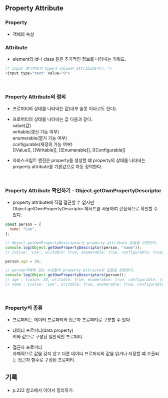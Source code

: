 ## Property Attribute

### Property

- 객체의 속성

### Attribute

- element의 id나 class 같은 추가적인 정보를 나타내는 키워드.

```javascript
/* input 엘리먼트의 type과 value는 attribute이다. */
<input type="text" value="0">
```

<br>

### Property Attribute의 정의

- 프로퍼티의 상태를 나타내는 값(내부 슬롯 이라고도 한다).

- 프로퍼티의 상태를 나타내는 값 다음과 같다. <br>
  value(값) <br>
  writable(갱신 가능 여부) <br>
  enumerable(열거 가능 여부) <br>
  configurable(재정의 가능 여부) <br>
  [[Value]], [[Writable]], [[Enumerable]], [[Configurable]]

- 자바스크립트 엔진은 property를 생성할 떄 property의 상태를 나타내는 property attribute를 기본값으로 자동 정의한다.

<br>

### Property Attribute 확인하기 - Object.getOwnPropertyDescriptor

- property attribute에 직접 접근할 수 없지만 Object.getOwnPropertyDescriptor 메서드를 사용하여 간접적으로 확인할 수 있다.

```javascript
const person = {
  name: "Lee",
};

// Object.getOwnPropertyDescriptor는 property attribute 값들을 반환한다.
console.log(Object.getOwnPropertyDescriptor(person, "name"));
// {value: 'Lee', writable: true, enumerable: true, configurable: true}

person.age = 20;

// person객체에 있는 속성들의 property attriute의 값들을 반환한다.
console.log(Object.getOwnPropertyDescriptors(person));
// age : {value: 20, writable: true, enumerable: true, configurable: true}
// name : {value: 'Lee', writable: true, enumerable: true, configurable: true}
```

<br>

### Property의 종류

- 프로퍼티는 데이터 프로퍼티와 접근자 프로퍼티로 구분할 수 있다.

- 데이터 프로퍼티(data property) <br>
  키와 값으로 구성된 일반적인 프로퍼티.

- 접근자 프로퍼티 <br>
  자체적으로 값을 갖지 않고 다른 데이터 프로퍼티의 값을 읽거나 저장할 떄 호출되는 접근자 함수로 구성된 프로퍼티.

## 기록

- p.222 참고해서 이어서 정리하기.
